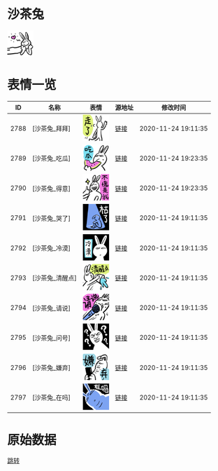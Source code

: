 # 沙茶兔

<img src="./cover.png" height="60" alt="cover" />

# 表情一览

|ID|名称|表情|源地址|修改时间|
|----|----|----|----|----|
|2788|[沙茶兔_拜拜]|<img src="./pic/002788_%5B沙茶兔_拜拜%5D.png" height="60" alt="拜拜"/>|[链接](http://i0.hdslb.com/bfs/emote/9bdb00614d236f577ca180c828e75c90e9b1736d.png)|2020-11-24 19:11:35|
|2789|[沙茶兔_吃瓜]|<img src="./pic/002789_%5B沙茶兔_吃瓜%5D.png" height="60" alt="吃瓜"/>|[链接](http://i0.hdslb.com/bfs/emote/fc4bdf038e25d9a8aa2ade75725acc51354f8b38.png)|2020-11-24 19:23:35|
|2790|[沙茶兔_得意]|<img src="./pic/002790_%5B沙茶兔_得意%5D.png" height="60" alt="得意"/>|[链接](http://i0.hdslb.com/bfs/emote/29d78fd0107bcdf933020dc269a920954beb3210.png)|2020-11-24 19:23:35|
|2791|[沙茶兔_哭了]|<img src="./pic/002791_%5B沙茶兔_哭了%5D.png" height="60" alt="哭了"/>|[链接](http://i0.hdslb.com/bfs/emote/abf486101d99fbb29b353897fe923a5b482df55d.png)|2020-11-24 19:11:35|
|2792|[沙茶兔_冷漠]|<img src="./pic/002792_%5B沙茶兔_冷漠%5D.png" height="60" alt="冷漠"/>|[链接](http://i0.hdslb.com/bfs/emote/e3f6fa28d9d59b2099f2cbe954cd3ca10ea04e26.png)|2020-11-24 19:11:35|
|2793|[沙茶兔_清醒点]|<img src="./pic/002793_%5B沙茶兔_清醒点%5D.png" height="60" alt="清醒点"/>|[链接](http://i0.hdslb.com/bfs/emote/260dff7bb3bc29976e881519931c55399825eb3e.png)|2020-11-24 19:11:35|
|2794|[沙茶兔_请说]|<img src="./pic/002794_%5B沙茶兔_请说%5D.png" height="60" alt="请说"/>|[链接](http://i0.hdslb.com/bfs/emote/2540c69bfe560e58849d2a833898136a354f5c07.png)|2020-11-24 19:11:35|
|2795|[沙茶兔_问号]|<img src="./pic/002795_%5B沙茶兔_问号%5D.png" height="60" alt="问号"/>|[链接](http://i0.hdslb.com/bfs/emote/1e60d0e96ce597eacef413249ee9d30c81eec7a9.png)|2020-11-24 19:11:35|
|2796|[沙茶兔_嫌弃]|<img src="./pic/002796_%5B沙茶兔_嫌弃%5D.png" height="60" alt="嫌弃"/>|[链接](http://i0.hdslb.com/bfs/emote/ee3c6ad032c595269eb67c93fd1f202566f4528f.png)|2020-11-24 19:11:35|
|2797|[沙茶兔_在吗]|<img src="./pic/002797_%5B沙茶兔_在吗%5D.png" height="60" alt="在吗"/>|[链接](http://i0.hdslb.com/bfs/emote/8b1307f8856fd5118562bed9a1174e264258fada.png)|2020-11-24 19:11:35|

# 原始数据

[跳转](./raw.json)

